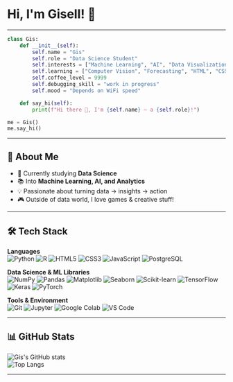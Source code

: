 # Hi, I'm Gisell! 👋  
---

```python
class Gis:
    def __init__(self):
        self.name = "Gis"
        self.role = "Data Science Student"
        self.interests = ["Machine Learning", "AI", "Data Visualization", "Frontend Dev"]
        self.learning = ["Computer Vision", "Forecasting", "HTML", "CSS", "JavaScript"]
        self.coffee_level = 9999
        self.debugging_skill = "work in progress"
        self.mood = "Depends on WiFi speed"

    def say_hi(self):
        print(f"Hi there 👋, I'm {self.name} — a {self.role}!")

me = Gis()
me.say_hi()
```
---

## 🚀 About Me  
- 🔭 Currently studying **Data Science**  
- 📚 Into **Machine Learning, AI, and Analytics**  
- 💡 Passionate about turning data → insights → action  
- 🎮 Outside of data world, I love games & creative stuff!

---

## 🛠️ Tech Stack  

**Languages**  
![Python](https://img.shields.io/badge/Python-3776AB?style=flat&logo=python&logoColor=white)
![R](https://img.shields.io/badge/R-276DC3?style=flat&logo=r&logoColor=white)
![HTML5](https://img.shields.io/badge/HTML5-E34F26?style=flat&logo=html5&logoColor=white)
![CSS3](https://img.shields.io/badge/CSS3-1572B6?style=flat&logo=css3&logoColor=white)
![JavaScript](https://img.shields.io/badge/JavaScript-F7DF1E?style=flat&logo=javascript&logoColor=black)
![PostgreSQL](https://img.shields.io/badge/PostgreSQL-4169E1?style=flat&logo=postgresql&logoColor=white)

**Data Science & ML Libraries**  
![NumPy](https://img.shields.io/badge/NumPy-013243?style=flat&logo=numpy&logoColor=white)
![Pandas](https://img.shields.io/badge/Pandas-150458?style=flat&logo=pandas&logoColor=white)
![Matplotlib](https://img.shields.io/badge/Matplotlib-11557c?style=flat&logo=plotly&logoColor=white)
![Seaborn](https://img.shields.io/badge/Seaborn-4C8CBF?style=flat&logoColor=white)
![Scikit-learn](https://img.shields.io/badge/ScikitLearn-F7931E?style=flat&logo=scikit-learn&logoColor=white)
![TensorFlow](https://img.shields.io/badge/TensorFlow-FF6F00?style=flat&logo=tensorflow&logoColor=white)
![Keras](https://img.shields.io/badge/Keras-D00000?style=flat&logo=keras&logoColor=white)
![PyTorch](https://img.shields.io/badge/PyTorch-EE4C2C?style=flat&logo=pytorch&logoColor=white)

**Tools & Environment**  
![Git](https://img.shields.io/badge/Git-F05032?style=flat&logo=git&logoColor=white)
![Jupyter](https://img.shields.io/badge/Jupyter-F37626?style=flat&logo=jupyter&logoColor=white)
![Google Colab](https://img.shields.io/badge/Colab-F9AB00?style=flat&logo=googlecolab&logoColor=white)
![VS Code](https://img.shields.io/badge/VSCode-007ACC?style=flat&logo=visual-studio-code&logoColor=white)


---

## 📊 GitHub Stats  
![Gis's GitHub stats](https://github-readme-stats.vercel.app/api?username=serafiua&show_icons=true&theme=radical)  
![Top Langs](https://github-readme-stats.vercel.app/api/top-langs/?username=serafiua&layout=compact&theme=radical)

--- 


